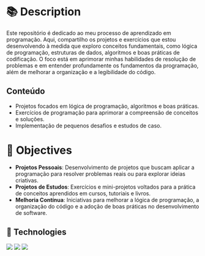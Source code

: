# 📚 Description 
Este repositório é dedicado ao meu processo de aprendizado em programação. Aqui, compartilho os projetos e exercícios que estou desenvolvendo à medida que exploro conceitos fundamentais, como lógica de programação, estruturas de dados, algoritmos e boas práticas de codificação. O foco está em aprimorar minhas habilidades de resolução de problemas e em entender profundamente os fundamentos da programação, além de melhorar a organização e a legibilidade do código.

## Conteúdo

- Projetos focados em lógica de programação, algoritmos e boas práticas.
- Exercícios de programação para aprimorar a compreensão de conceitos e soluções.
- Implementação de pequenos desafios e estudos de caso.

# 🎯 Objectives
- **Projetos Pessoais**: Desenvolvimento de projetos que buscam aplicar a programação para resolver problemas reais ou para explorar ideias criativas.
- **Projetos de Estudos**: Exercícios e mini-projetos voltados para a prática de conceitos aprendidos em cursos, tutoriais e livros.
- **Melhoria Contínua**: Iniciativas para melhorar a lógica de programação, a organização do código e a adoção de boas práticas no desenvolvimento de software.

## 🚀 Technologies  
<div>
  <img src="https://img.shields.io/badge/HTML-239120?style=for-the-badge&logo=html5&logoColor=white">
  <img src="https://img.shields.io/badge/CSS-239120?&style=for-the-badge&logo=css3&logoColor=white">
  <img src="https://img.shields.io/badge/JavaScript-F7DF1E?style=for-the-badge&logo=javascript&logoColor=black">
</div>
